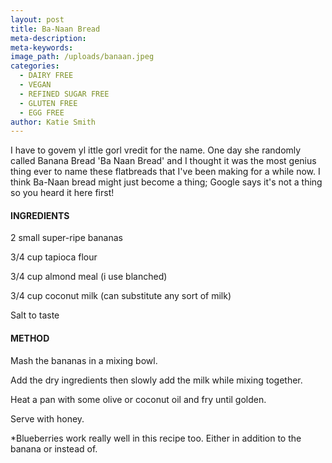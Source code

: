 ```yaml
---
layout: post
title: Ba-Naan Bread
meta-description:
meta-keywords:
image_path: /uploads/banaan.jpeg
categories:
  - DAIRY FREE
  - VEGAN
  - REFINED SUGAR FREE
  - GLUTEN FREE
  - EGG FREE
author: Katie Smith
---
```


I have to govem yl ittle gorl vredit for the name. One day she randomly called Banana Bread 'Ba Naan Bread' and I thought it was the most genius thing ever to name these flatbreads that I've been making for a while now. I think Ba-Naan bread might just become a thing; Google says it's not a thing so you heard it here first\!

#### INGREDIENTS

2 small super-ripe bananas

3/4 cup tapioca flour

3/4 cup almond meal (i use blanched)

3/4 cup coconut milk (can substitute any sort of milk)

Salt to taste

#### METHOD

Mash the bananas in a mixing bowl.

Add the dry ingredients then slowly add the milk while mixing together.

Heat a pan with some olive or coconut oil and fry until golden.

Serve with honey.

\*Blueberries work really well in this recipe too. Either in addition to the banana or instead of.

&nbsp;

&nbsp;